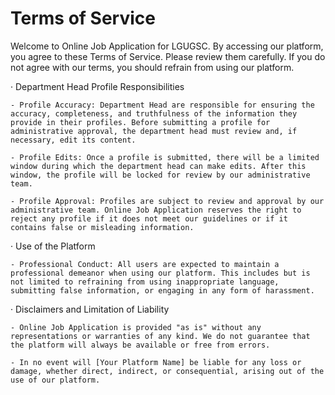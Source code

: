 # Terms of Service

Welcome to Online Job Application for LGUGSC. By accessing our platform, you agree to these Terms of Service. Please review them carefully. If you do not agree with our terms, you should refrain from using our platform.


· Department Head Profile Responsibilities 

    - Profile Accuracy: Department Head are responsible for ensuring the accuracy, completeness, and truthfulness of the information they provide in their profiles. Before submitting a profile for administrative approval, the department head must review and, if necessary, edit its content.

    - Profile Edits: Once a profile is submitted, there will be a limited window during which the department head can make edits. After this window, the profile will be locked for review by our administrative team.

    - Profile Approval: Profiles are subject to review and approval by our administrative team. Online Job Application reserves the right to reject any profile if it does not meet our guidelines or if it contains false or misleading information.



· Use of the Platform

    - Professional Conduct: All users are expected to maintain a professional demeanor when using our platform. This includes but is not limited to refraining from using inappropriate language, submitting false information, or engaging in any form of harassment.


· Disclaimers and Limitation of Liability

    - Online Job Application is provided "as is" without any representations or warranties of any kind. We do not guarantee that the platform will always be available or free from errors.

    - In no event will [Your Platform Name] be liable for any loss or damage, whether direct, indirect, or consequential, arising out of the use of our platform.
